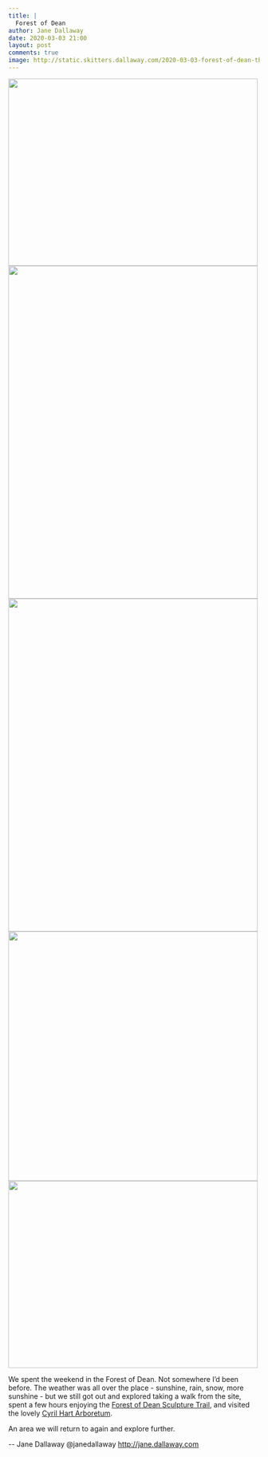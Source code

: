 ```yaml
---
title: |
  Forest of Dean
author: Jane Dallaway
date: 2020-03-03 21:00
layout: post
comments: true
image: http://static.skitters.dallaway.com/2020-03-03-forest-of-dean-thumb-1-IMG_0103.jpeg
---
```


<div>
        <a href="http://static.skitters.dallaway.com/2020-03-03-forest-of-dean-fullsize-1-IMG_0103.jpeg">
          <img src="http://static.skitters.dallaway.com/2020-03-03-forest-of-dean-thumb-1-IMG_0103.jpeg" width="500" height="375"/>
        </a>
      </div><div>
        <a href="http://static.skitters.dallaway.com/2020-03-03-forest-of-dean-fullsize-2-IMG_0303.jpeg">
          <img src="http://static.skitters.dallaway.com/2020-03-03-forest-of-dean-thumb-2-IMG_0303.jpeg" width="500" height="667"/>
        </a>
      </div><div>
        <a href="http://static.skitters.dallaway.com/2020-03-03-forest-of-dean-fullsize-3-IMG_0307.jpeg">
          <img src="http://static.skitters.dallaway.com/2020-03-03-forest-of-dean-thumb-3-IMG_0307.jpeg" width="500" height="667"/>
        </a>
      </div><div>
        <a href="http://static.skitters.dallaway.com/2020-03-03-forest-of-dean-fullsize-4-IMG_0258.jpeg">
          <img src="http://static.skitters.dallaway.com/2020-03-03-forest-of-dean-thumb-4-IMG_0258.jpeg" width="500" height="500"/>
        </a>
      </div><div>
        <a href="http://static.skitters.dallaway.com/2020-03-03-forest-of-dean-fullsize-5-IMG_0263.jpeg">
          <img src="http://static.skitters.dallaway.com/2020-03-03-forest-of-dean-thumb-5-IMG_0263.jpeg" width="500" height="375"/>
        </a>
      </div>

We spent the weekend in the Forest of Dean. Not somewhere I’d been before. The
weather was all over the place - sunshine, rain, snow, more sunshine - but
we still got out and explored taking a walk from the site, spent a few
hours enjoying the [Forest of Dean Sculpture Trail](
http://jane.dallaway.com/forest-of-dean-sculpture-trail/), and visited the
lovely [Cyril Hart Arboretum](
https://www.forestryengland.uk/the-cyril-hart-arboretum).

An area we will return to again and explore further.




-- 
Jane Dallaway
@janedallaway
http://jane.dallaway.com
      
      